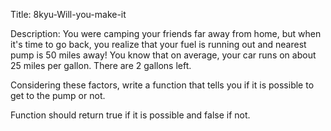 Title: 8kyu-Will-you-make-it

Description: You were camping your friends far away from home, but when it's time to go back, you realize that your fuel is running out and nearest pump is 50 miles away! You know that on average, your car runs on about 25 miles per gallon. There are 2 gallons left.

Considering these factors, write a function that tells you if it is possible to get to the pump or not.

Function should return true if it is possible and false if not.

